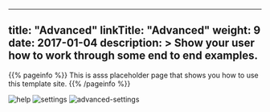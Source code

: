 
---
title: "Advanced"
linkTitle: "Advanced"
weight: 9
date: 2017-01-04
description: >
  Show your user how to work through some end to end examples.
---

{{% pageinfo %}}
This is asss placeholder page that shows you how to use this template site.
{{% /pageinfo %}}

![help][help]
![settings][settings]
![advanced-settings][advanced-settings]


[help]: https://xrchat.github.io/img/xrc-help.png "help"
[settings]: https://xrchat.github.io/img/xrc-settings.png "settings"
[advanced-settings]: https://xrchat.github.io/img/xrc-advanced-settings.png "advanced-settings"